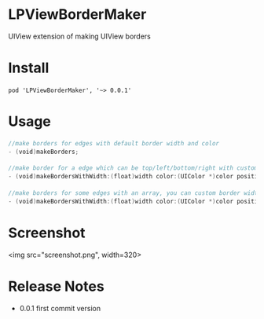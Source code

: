 # LPViewBorderMaker

UIView extension of making UIView borders

# Install

`pod 'LPViewBorderMaker', '~> 0.0.1'`

# Usage

```swift
//make borders for edges with default border width and color
- (void)makeBorders;

//make border for a edge which can be top/left/bottom/right with custom border width and color 
- (void)makeBordersWithWidth:(float)width color:(UIColor *)color position:(LPBorderPosition)position;

//make borders for some edges with an array, you can custom border width and color too
- (void)makeBordersWithWidth:(float)width color:(UIColor *)color positions:(NSArray *)positions;
```

# Screenshot

<img src="screenshot.png", width=320>

# Release Notes
- 0.0.1
  first commit version
